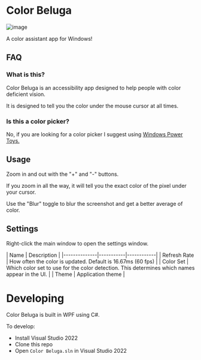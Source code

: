 # Color Beluga

![image](https://github.com/megalon/color-beluga/assets/27714637/4fc9c32d-afd0-4d83-8dca-262111b6d558)

A color assistant app for Windows!

## FAQ

### What is this?
Color Beluga is an accessibility app designed to help people with color deficient vision.

It is designed to tell you the color under the mouse cursor at all times.

### Is this a color picker?
No, if you are looking for a color picker I suggest using [Windows Power Toys.](https://github.com/microsoft/PowerToys)

## Usage

Zoom in and out with the "+" and "-" buttons.

If you zoom in all the way, it will tell you the exact color of the pixel under your cursor.

Use the "Blur" toggle to blur the screenshot and get a better average of color.

## Settings

Right-click the main window to open the settings window.

| Name       | Description |
|--------------|-----------|------------|
| Refresh Rate | How often the color is updated. Default is 16.67ms (60 fps) |
| Color Set | Which color set to use for the color detection. This determines which names appear in the UI. |
| Theme | Application theme |

# Developing

Color Beluga is built in WPF using C#.

To develop:
- Install Visual Studio 2022
- Clone this repo
- Open `Color Beluga.sln` in Visual Studio 2022
